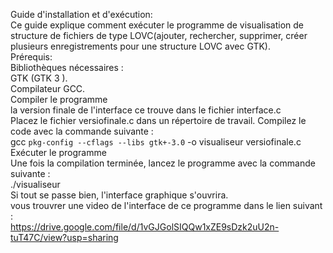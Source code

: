 Guide d'installation et d'exécution:<br>
Ce guide explique comment exécuter le programme de visualisation de structure de fichiers de type LOVC(ajouter, rechercher, supprimer, créer plusieurs enregistrements pour une structure LOVC avec GTK).<br>
Prérequis:<br>
Bibliothèques nécessaires :<br>
GTK (GTK 3 ).<br>
Compilateur GCC.<br>
Compiler le programme<br>
la version finale de l'interface ce trouve dans le fichier interface.c<br>
Placez le fichier versiofinale.c dans un répertoire de travail. Compilez le code avec la commande suivante :<br>
gcc `pkg-config --cflags --libs gtk+-3.0` -o visualiseur versiofinale.c<br>
Exécuter le programme<br>
Une fois la compilation terminée, lancez le programme avec la commande suivante :<br>
./visualiseur<br>
Si tout se passe bien, l'interface graphique s'ouvrira.<br>
vous trouvrer une video de l'interface de ce programme dans le lien suivant :<br>
https://drive.google.com/file/d/1vGJGolSIQQw1xZE9sDzk2uU2n-tuT47C/view?usp=sharing<br>

